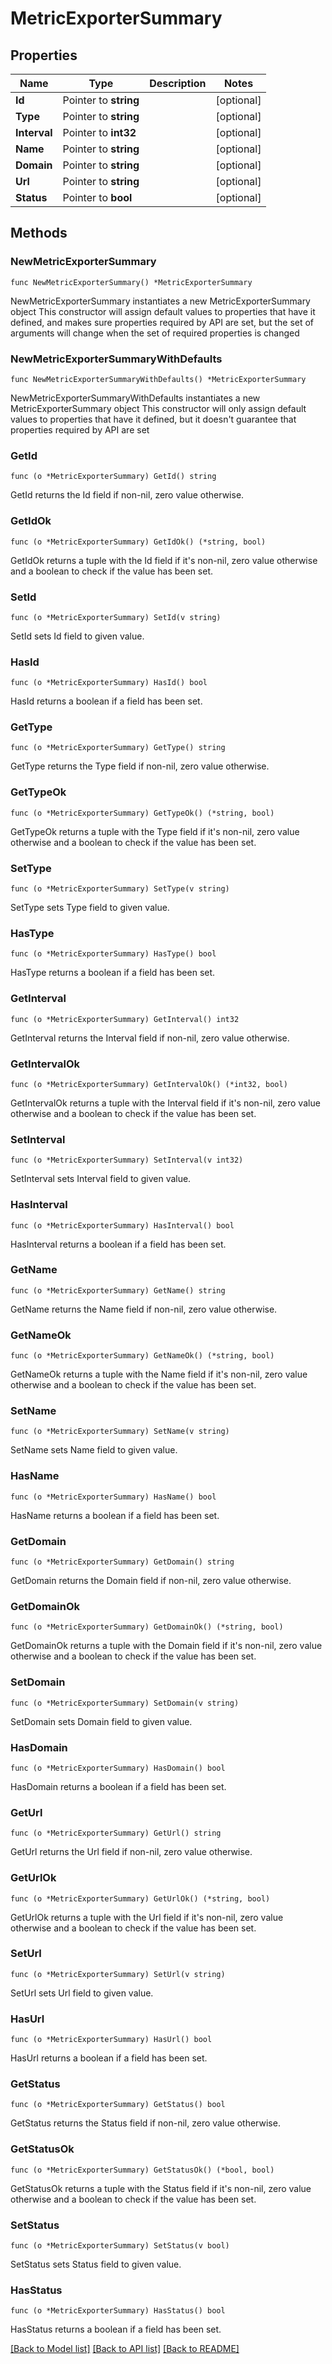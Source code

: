 # MetricExporterSummary

## Properties

Name | Type | Description | Notes
------------ | ------------- | ------------- | -------------
**Id** | Pointer to **string** |  | [optional] 
**Type** | Pointer to **string** |  | [optional] 
**Interval** | Pointer to **int32** |  | [optional] 
**Name** | Pointer to **string** |  | [optional] 
**Domain** | Pointer to **string** |  | [optional] 
**Url** | Pointer to **string** |  | [optional] 
**Status** | Pointer to **bool** |  | [optional] 

## Methods

### NewMetricExporterSummary

`func NewMetricExporterSummary() *MetricExporterSummary`

NewMetricExporterSummary instantiates a new MetricExporterSummary object
This constructor will assign default values to properties that have it defined,
and makes sure properties required by API are set, but the set of arguments
will change when the set of required properties is changed

### NewMetricExporterSummaryWithDefaults

`func NewMetricExporterSummaryWithDefaults() *MetricExporterSummary`

NewMetricExporterSummaryWithDefaults instantiates a new MetricExporterSummary object
This constructor will only assign default values to properties that have it defined,
but it doesn't guarantee that properties required by API are set

### GetId

`func (o *MetricExporterSummary) GetId() string`

GetId returns the Id field if non-nil, zero value otherwise.

### GetIdOk

`func (o *MetricExporterSummary) GetIdOk() (*string, bool)`

GetIdOk returns a tuple with the Id field if it's non-nil, zero value otherwise
and a boolean to check if the value has been set.

### SetId

`func (o *MetricExporterSummary) SetId(v string)`

SetId sets Id field to given value.

### HasId

`func (o *MetricExporterSummary) HasId() bool`

HasId returns a boolean if a field has been set.

### GetType

`func (o *MetricExporterSummary) GetType() string`

GetType returns the Type field if non-nil, zero value otherwise.

### GetTypeOk

`func (o *MetricExporterSummary) GetTypeOk() (*string, bool)`

GetTypeOk returns a tuple with the Type field if it's non-nil, zero value otherwise
and a boolean to check if the value has been set.

### SetType

`func (o *MetricExporterSummary) SetType(v string)`

SetType sets Type field to given value.

### HasType

`func (o *MetricExporterSummary) HasType() bool`

HasType returns a boolean if a field has been set.

### GetInterval

`func (o *MetricExporterSummary) GetInterval() int32`

GetInterval returns the Interval field if non-nil, zero value otherwise.

### GetIntervalOk

`func (o *MetricExporterSummary) GetIntervalOk() (*int32, bool)`

GetIntervalOk returns a tuple with the Interval field if it's non-nil, zero value otherwise
and a boolean to check if the value has been set.

### SetInterval

`func (o *MetricExporterSummary) SetInterval(v int32)`

SetInterval sets Interval field to given value.

### HasInterval

`func (o *MetricExporterSummary) HasInterval() bool`

HasInterval returns a boolean if a field has been set.

### GetName

`func (o *MetricExporterSummary) GetName() string`

GetName returns the Name field if non-nil, zero value otherwise.

### GetNameOk

`func (o *MetricExporterSummary) GetNameOk() (*string, bool)`

GetNameOk returns a tuple with the Name field if it's non-nil, zero value otherwise
and a boolean to check if the value has been set.

### SetName

`func (o *MetricExporterSummary) SetName(v string)`

SetName sets Name field to given value.

### HasName

`func (o *MetricExporterSummary) HasName() bool`

HasName returns a boolean if a field has been set.

### GetDomain

`func (o *MetricExporterSummary) GetDomain() string`

GetDomain returns the Domain field if non-nil, zero value otherwise.

### GetDomainOk

`func (o *MetricExporterSummary) GetDomainOk() (*string, bool)`

GetDomainOk returns a tuple with the Domain field if it's non-nil, zero value otherwise
and a boolean to check if the value has been set.

### SetDomain

`func (o *MetricExporterSummary) SetDomain(v string)`

SetDomain sets Domain field to given value.

### HasDomain

`func (o *MetricExporterSummary) HasDomain() bool`

HasDomain returns a boolean if a field has been set.

### GetUrl

`func (o *MetricExporterSummary) GetUrl() string`

GetUrl returns the Url field if non-nil, zero value otherwise.

### GetUrlOk

`func (o *MetricExporterSummary) GetUrlOk() (*string, bool)`

GetUrlOk returns a tuple with the Url field if it's non-nil, zero value otherwise
and a boolean to check if the value has been set.

### SetUrl

`func (o *MetricExporterSummary) SetUrl(v string)`

SetUrl sets Url field to given value.

### HasUrl

`func (o *MetricExporterSummary) HasUrl() bool`

HasUrl returns a boolean if a field has been set.

### GetStatus

`func (o *MetricExporterSummary) GetStatus() bool`

GetStatus returns the Status field if non-nil, zero value otherwise.

### GetStatusOk

`func (o *MetricExporterSummary) GetStatusOk() (*bool, bool)`

GetStatusOk returns a tuple with the Status field if it's non-nil, zero value otherwise
and a boolean to check if the value has been set.

### SetStatus

`func (o *MetricExporterSummary) SetStatus(v bool)`

SetStatus sets Status field to given value.

### HasStatus

`func (o *MetricExporterSummary) HasStatus() bool`

HasStatus returns a boolean if a field has been set.


[[Back to Model list]](../README.md#documentation-for-models) [[Back to API list]](../README.md#documentation-for-api-endpoints) [[Back to README]](../README.md)



